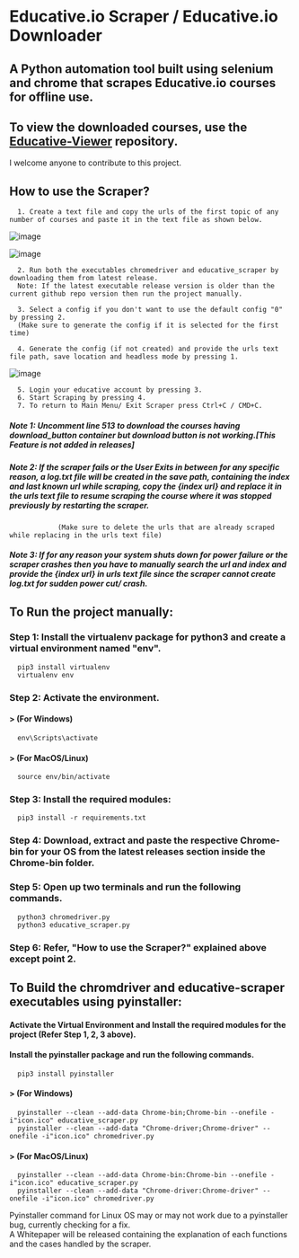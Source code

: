 # Educative.io Scraper / Educative.io Downloader

## A Python automation tool built using selenium and chrome that scrapes Educative.io courses for offline use.

## To view the downloaded courses, use the [Educative-Viewer](https://github.com/anilabhadatta/educative-viewer) repository.

I welcome anyone to contribute to this project.

## How to use the Scraper?

      1. Create a text file and copy the urls of the first topic of any number of courses and paste it in the text file as shown below.


![image](https://user-images.githubusercontent.com/48487849/162980989-0f128b3d-c969-4809-8553-2bc6791f34b8.png)

![image](https://user-images.githubusercontent.com/48487849/162980989-0f128b3d-c969-4809-8553-2bc6791f34b8.png)

      2. Run both the executables chromedriver and educative_scraper by downloading them from latest release.
      Note: If the latest executable release version is older than the current github repo version then run the project manually.

      3. Select a config if you don't want to use the default config "0" by pressing 2.
      (Make sure to generate the config if it is selected for the first time)

      4. Generate the config (if not created) and provide the urls text file path, save location and headless mode by pressing 1.

![image](https://user-images.githubusercontent.com/48487849/162980989-0f128b3d-c969-4809-8553-2bc6791f34b8.png)

      5. Login your educative account by pressing 3.
      6. Start Scraping by pressing 4.
      7. To return to Main Menu/ Exit Scraper press Ctrl+C / CMD+C.


##### Note 1: Uncomment line 513 to download the courses having download_button container but download button is not working.[This Feature is not added in releases]

##### Note 2: If the scraper fails or the User Exits in between for any specific reason, a log.txt file will be created in the save path, containing the index and last known url while scraping, copy the {index url} and replace it in the urls text file to resume scraping the course where it was stopped previously by restarting the scraper.

                (Make sure to delete the urls that are already scraped while replacing in the urls text file)

##### Note 3: If for any reason your system shuts down for power failure or the scraper crashes then you have to manually search the url and index and provide the {index url} in urls text file since the scraper cannot create log.txt for sudden power cut/ crash.

## To Run the project manually:

### Step 1: Install the virtualenv package for python3 and create a virtual environment named "env".

      pip3 install virtualenv
      virtualenv env

### Step 2: Activate the environment.

#### > (For Windows)

      env\Scripts\activate


#### > (For MacOS/Linux)

      source env/bin/activate


### Step 3: Install the required modules:

      pip3 install -r requirements.txt


### Step 4: Download, extract and paste the respective Chrome-bin for your OS from the latest releases section inside the Chrome-bin folder.

### Step 5: Open up two terminals and run the following commands.

      python3 chromedriver.py
      python3 educative_scraper.py


### Step 6: Refer, "How to use the Scraper?" explained above except point 2.

## To Build the chromdriver and educative-scraper executables using pyinstaller:

#### Activate the Virtual Environment and Install the required modules for the project (Refer Step 1, 2, 3 above).

#### Install the pyinstaller package and run the following commands.

      pip3 install pyinstaller


#### > (For Windows)

      pyinstaller --clean --add-data Chrome-bin;Chrome-bin --onefile -i"icon.ico" educative_scraper.py
      pyinstaller --clean --add-data "Chrome-driver;Chrome-driver" --onefile -i"icon.ico" chromedriver.py


#### > (For MacOS/Linux)

      pyinstaller --clean --add-data Chrome-bin:Chrome-bin --onefile -i"icon.ico" educative_scraper.py
      pyinstaller --clean --add-data "Chrome-driver:Chrome-driver" --onefile -i"icon.ico" chromedriver.py

Pyinstaller command for Linux OS may or may not work due to a pyinstaller bug, currently checking for a fix.\
A Whitepaper will be released containing the explanation of each functions and the cases handled by the scraper.
